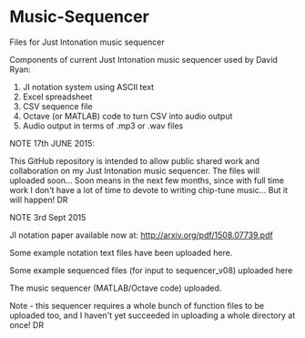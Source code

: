 # Music-Sequencer
Files for Just Intonation music sequencer

Components of current Just Intonation music sequencer used by David Ryan:

1) JI notation system using ASCII text
2) Excel spreadsheet
3) CSV sequence file
4) Octave (or MATLAB) code to turn CSV into audio output
5) Audio output in terms of .mp3 or .wav files


NOTE 17th JUNE 2015:

This GitHub repository is intended to allow public shared work and collaboration on my Just Intonation music sequencer. The files will uploaded soon... Soon means in the next few months, since with full time work I don't have a lot of time to devote to writing chip-tune music... But it will happen! DR


NOTE 3rd Sept 2015

JI notation paper available now at: http://arxiv.org/pdf/1508.07739.pdf

Some example notation text files have been uploaded here.

Some example sequenced files (for input to sequencer_v08) uploaded here

The music sequencer (MATLAB/Octave code) uploaded.

Note - this sequencer requires a whole bunch of function files to be uploaded too, and I haven't yet succeeded in uploading a whole directory at once! DR
